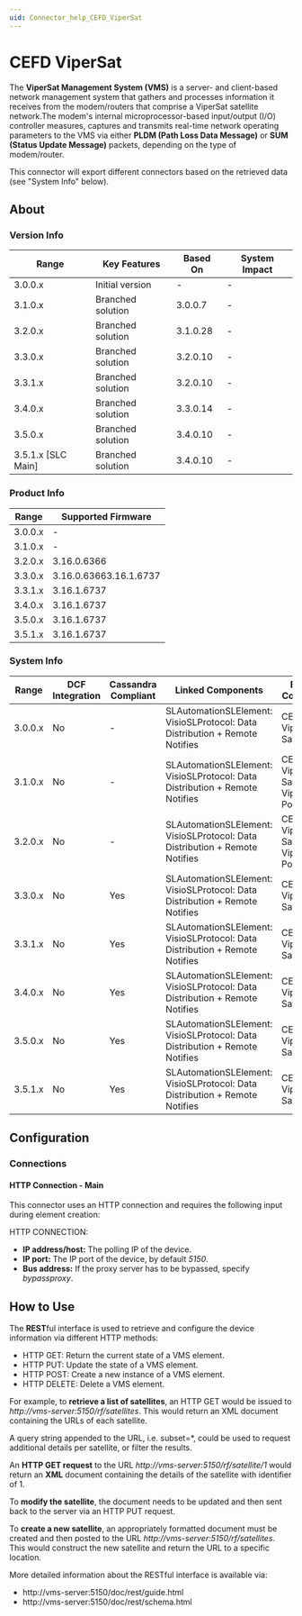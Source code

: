 ```yaml
---
uid: Connector_help_CEFD_ViperSat
---
```


# CEFD ViperSat

The **ViperSat Management System (VMS)** is a server- and client-based network management system that gathers and processes information it receives from the modem/routers that comprise a ViperSat satellite network.The modem's internal microprocessor-based input/output (I/O) controller measures, captures and transmits real-time network operating parameters to the VMS via either **PLDM (Path Loss Data Message)** or **SUM (Status Update Message)** packets, depending on the type of modem/router.

This connector will export different connectors based on the retrieved data (see "System Info" below).

## About

### Version Info

| **Range**            | **Key Features**  | **Based On** | **System Impact** |
|----------------------|-------------------|--------------|-------------------|
| 3.0.0.x              | Initial version   | \-           | \-                |
| 3.1.0.x              | Branched solution | 3.0.0.7      | \-                |
| 3.2.0.x              | Branched solution | 3.1.0.28     | \-                |
| 3.3.0.x              | Branched solution | 3.2.0.10     | \-                |
| 3.3.1.x              | Branched solution | 3.2.0.10     | \-                |
| 3.4.0.x              | Branched solution | 3.3.0.14     | \-                |
| 3.5.0.x              | Branched solution | 3.4.0.10     | \-                |
| 3.5.1.x \[SLC Main\] | Branched solution | 3.4.0.10     | \-                |

### Product Info

| **Range** | **Supported Firmware** |
|-----------|------------------------|
| 3.0.0.x   | \-                     |
| 3.1.0.x   | \-                     |
| 3.2.0.x   | 3.16.0.6366            |
| 3.3.0.x   | 3.16.0.63663.16.1.6737 |
| 3.3.1.x   | 3.16.1.6737            |
| 3.4.0.x   | 3.16.1.6737            |
| 3.5.0.x   | 3.16.1.6737            |
| 3.5.1.x   | 3.16.1.6737            |

### System Info

| **Range** | **DCF Integration** | **Cassandra Compliant** | **Linked Components**                                                       | **Exported Components**                              |
|-----------|---------------------|-------------------------|-----------------------------------------------------------------------------|------------------------------------------------------|
| 3.0.0.x   | No                  | \-                      | SLAutomationSLElement: VisioSLProtocol: Data Distribution + Remote Notifies | CEFD ViperSat - Satellite                            |
| 3.1.0.x   | No                  | \-                      | SLAutomationSLElement: VisioSLProtocol: Data Distribution + Remote Notifies | CEFD ViperSat - SatelliteCEFD ViperSat - Power Strip |
| 3.2.0.x   | No                  | \-                      | SLAutomationSLElement: VisioSLProtocol: Data Distribution + Remote Notifies | CEFD ViperSat - SatelliteCEFD ViperSat - Power Strip |
| 3.3.0.x   | No                  | Yes                     | SLAutomationSLElement: VisioSLProtocol: Data Distribution + Remote Notifies | CEFD ViperSat - Satellite                            |
| 3.3.1.x   | No                  | Yes                     | SLAutomationSLElement: VisioSLProtocol: Data Distribution + Remote Notifies | CEFD ViperSat - Satellite                            |
| 3.4.0.x   | No                  | Yes                     | SLAutomationSLElement: VisioSLProtocol: Data Distribution + Remote Notifies | CEFD ViperSat - Satellite                            |
| 3.5.0.x   | No                  | Yes                     | SLAutomationSLElement: VisioSLProtocol: Data Distribution + Remote Notifies | CEFD ViperSat - Satellite                            |
| 3.5.1.x   | No                  | Yes                     | SLAutomationSLElement: VisioSLProtocol: Data Distribution + Remote Notifies | CEFD ViperSat - Satellite                            |

## Configuration

### Connections

#### HTTP Connection - Main

This connector uses an HTTP connection and requires the following input during element creation:

HTTP CONNECTION:

- **IP address/host:** The polling IP of the device.
- **IP port:** The IP port of the device, by default *5150*.
- **Bus address:** If the proxy server has to be bypassed, specify *bypassproxy*.

## How to Use

The **REST**ful interface is used to retrieve and configure the device information via different HTTP methods:

- HTTP GET: Return the current state of a VMS element.
- HTTP PUT: Update the state of a VMS element.
- HTTP POST: Create a new instance of a VMS element.
- HTTP DELETE: Delete a VMS element.

For example, to **retrieve a list of satellites**, an HTTP GET would be issued to *http://vms-server:5150/rf/satellites*. This would return an XML document containing the URLs of each satellite.

A query string appended to the URL, i.e. subset=\*, could be used to request additional details per satellite, or filter the results.

An **HTTP GET request** to the URL *http://vms-server:5150/rf/satellite/1* would return an **XML** document containing the details of the satellite with identifier of 1.

To **modify the satellite**, the document needs to be updated and then sent back to the server via an HTTP PUT request.

To **create a new satellite**, an appropriately formatted document must be created and then posted to the URL *http://vms-server:5150/rf/satellites*. This would construct the new satellite and return the URL to a specific location.

More detailed information about the RESTful interface is available via:

- http://vms-server:5150/doc/rest/guide.html
- http://vms-server:5150/doc/rest/schema.html
